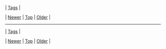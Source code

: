 <!--
title:
date: 2020-06-28T15:27:00.332Z
tags:
-->

| [Tags](tags.md) |

| [Newer](89271765629.md) | [Top](index.md) | [Older](89273119914.md) |
<!--BOTTOM-POST-NAVIGATION-->
---

| [Tags](tags.md) |

| [Newer](89271765629.md) | [Top](index.md) | [Older](89273119914.md) |